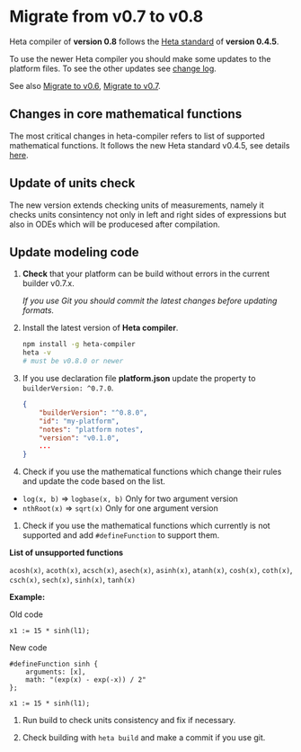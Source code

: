 # Migrate from v0.7 to v0.8

Heta compiler of **version 0.8** follows the [Heta standard](/specifications/) of **version 0.4.5**.

To use the newer Heta compiler you should make some updates to the platform files. To see the other updates see [change log](https://github.com/hetalang/heta-compiler/blob/master/CHANGELOG.md).

See also [Migrate to v0.6](./migrate-to-v0.6), [Migrate to v0.7](./migrate-to-v0.7).

## Changes in core mathematical functions

The most critical changes in heta-compiler refers to list of supported mathematical functions.
It follows the new Heta standard v0.4.5, see details [here](/specifications/math?id=list-of-functions). 

## Update of units check

The new version extends checking units of measurements, namely it checks units consintency not only in left and right sides of expressions but also in ODEs which will be producesed after compilation.

## Update modeling code

1. **Check** that your platform can be build without errors in the current builder v0.7.x.

    *If you use Git you should commit the latest changes before updating formats.*

1. Install the latest version of **Heta compiler**.

    ```bash
    npm install -g heta-compiler
    heta -v
    # must be v0.8.0 or newer
    ```
1. If you use declaration file **platform.json** update the property to `builderVersion: ^0.7.0`.

    ```json
    {
        "builderVersion": "^0.8.0",
        "id": "my-platform",
        "notes": "platform notes",
        "version": "v0.1.0",
        ...
    }
    ```

1. Check if you use the mathematical functions which change their rules and update the code based on the list.

- `log(x, b)` => `logbase(x, b)` Only for two argument version
- `nthRoot(x)` => `sqrt(x)` Only for one argument version

1. Check if you use the mathematical functions which currently is not supported and add `#defineFunction` to support them.

__List of unsupported functions__

`acosh(x)`, `acoth(x)`, `acsch(x)`, `asech(x)`, `asinh(x)`, `atanh(x)`, `cosh(x)`, `coth(x)`, `csch(x)`, `sech(x)`, `sinh(x)`, `tanh(x)`

__Example:__

Old code
```heta
x1 := 15 * sinh(l1);
```

New code
```heta
#defineFunction sinh {
    arguments: [x],
    math: "(exp(x) - exp(-x)) / 2"
};

x1 := 15 * sinh(l1);
```

1. Run build to check units consistency and fix if necessary.

1. Check building with `heta build` and make a commit if you use git.
